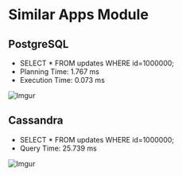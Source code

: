 # Similar Apps Module

## PostgreSQL

* SELECT * FROM updates WHERE id=1000000;
* Planning Time: 1.767 ms
* Execution Time: 0.073 ms

![Imgur](https://drive.google.com/file/d/13J6Exb-KEZxasSvHG-lpfBalONftGxDz/view)


## Cassandra

* SELECT * FROM updates WHERE id=1000000;
* Query Time: 25.739 ms

![Imgur](https://drive.google.com/file/d/1-zlLwW8ggaQn2ibTaGcFFfD9fzcxlY2W/view?usp=sharing)
